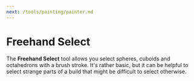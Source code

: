```yaml
---
next: /tools/painting/painter.md
---
```


# Freehand Select

The **Freehand Select** tool allows you select spheres, cuboids and octahedrons with a brush stroke. It's rather basic, but it can be helpful to select strange parts of a build that might be difficult to select otherwise.